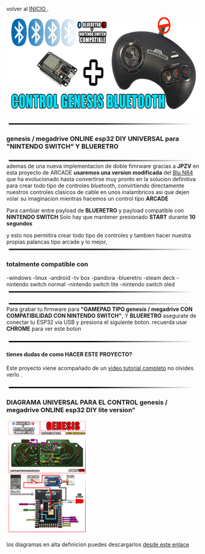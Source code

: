 
volver al [INICIO ](index.md).

<img src="imagenes/genesis.png"
height="250">


<img src="imagenes/line.png"
height="5">

### genesis / megadrive ONLINE esp32 DIY **UNIVERSAL** para **"NINTENDO SWITCH"** Y **BLUERETRO**


<img src="imagenes/line.png"
height="5">
ademas de una nueva implementacion de doble fimrware gracias a **JPZV** en esta proyecto de ARCADE **usaremos una version modificada** del [Blu N64](https://github.com/JPZV/BluN64-ESP32) que ha evolucionado hasta convertirse muy pronto en la solucion definitiva para crear todo tipo de controles bluetooth, convirtiendo directamente nuestros controles clasicos de cable en unos inalambricos asi que dejen volar su imaginacion mientras hacemos un control tipo **ARCADE**

Para cambiar entre payload de **BLUERETRO** y payload compatible con **NINTENDO SWITCH** Solo hay que mantener presionado **START** durante **10 segundos**

y esto nos permitira crear todo tipo de controles y tambien hacer nuestra propias palancas tipo arcade
y lo mejor, 
<img src="imagenes/line.png"
height="5">
### totalmente compatible con 

-windows
-linux
-android
-tv box
-pandora
-blueretro
-steam deck
-nintendo switch normal
-nintendo switch lite
-nintendo switch oled
<img src="imagenes/line.png"
height="5">

<img src="imagenes/line.png"
height="5">
Para grabar tu firmware para **"GAMEPAD TIPO genesis / megadrive  CON COMPATIBILIDAD CON NINTENDO SWITCH"**, Y **BLUERETRO** asegurate de conectar tu ESP32 via USB y presiona el siguiente boton. recuerda usar **CHROME** para ver este boton


<script type="module" src="install-button.js?module"></script>
<esp-web-install-button manifest="firmware/firmware_build/GENESIS-UNIVERSAL-JPZV/manifest.json"></esp-web-install-button>

<img src="imagenes/line.png"
height="5">

#### tienes dudas de como HACER ESTE PROYECTO?


Este proyecto viene acompañado de un [video tutorial completo](https://youtu.be/0EAzPLFuLt8) no olvides verlo .



<img src="imagenes/line.png"
height="5">

### DIAGRAMA UNIVERSAL PARA EL CONTROL genesis / megadrive ONLINE esp32 DIY lite version"

<img src="imagenes/diagrama-genesis-lite.jpg"
height="300">

los diagramas en alta definicion puedes descargarlos [desde este enlace](https://www.mundoyakara.com/2022/10/converit-control-bluetooth-sega-genesis.html)

